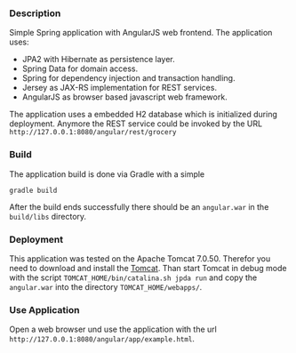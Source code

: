 ### Description

Simple Spring application with AngularJS web frontend. The application uses:

* JPA2 with Hibernate as persistence layer.
* Spring Data for domain access.
* Spring for dependency injection and transaction handling.
* Jersey as JAX-RS implementation for REST services.
* AngularJS as browser based javascript web framework.

The application uses a embedded H2 database which is initialized during deployment. Anymore the REST service could be
invoked by the URL `http://127.0.0.1:8080/angular/rest/grocery`

### Build

The application build is done via Gradle with a simple

```
gradle build
```

After the build ends successfully there should be an `angular.war` in the `build/libs` directory.

### Deployment

This application was tested on the Apache Tomcat 7.0.50. Therefor you need to download and install the
[Tomcat](http://tomcat.apache.org/download-70.cgi). Than start Tomcat in debug mode with the script
`TOMCAT_HOME/bin/catalina.sh jpda run` and copy the `angular.war` into the directory `TOMCAT_HOME/webapps/`.

### Use Application

Open a web browser und use the application with the url `http://127.0.0.1:8080/angular/app/example.html`.
